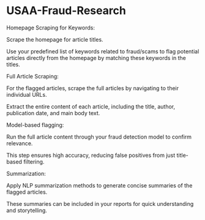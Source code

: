 # USAA-Fraud-Research
Homepage Scraping for Keywords:

Scrape the homepage for article titles.

Use your predefined list of keywords related to fraud/scams to flag potential articles directly from the homepage by matching these keywords in the titles.

Full Article Scraping:

For the flagged articles, scrape the full articles by navigating to their individual URLs.

Extract the entire content of each article, including the title, author, publication date, and main body text.

Model-based flagging:

Run the full article content through your fraud detection model to confirm relevance.

This step ensures high accuracy, reducing false positives from just title-based filtering.

Summarization:

Apply NLP summarization methods to generate concise summaries of the flagged articles.

These summaries can be included in your reports for quick understanding and storytelling.
